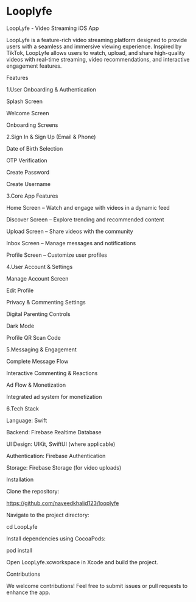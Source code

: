 # Looplyfe
LoopLyfe - Video Streaming iOS App

LoopLyfe is a feature-rich video streaming platform designed to provide users with a seamless and immersive viewing experience. Inspired by TikTok, LoopLyfe allows users to watch, upload, and share high-quality videos with real-time streaming, video recommendations, and interactive engagement features.

Features

1.User Onboarding & Authentication

Splash Screen

Welcome Screen

Onboarding Screens

2.Sign In & Sign Up (Email & Phone)

Date of Birth Selection

OTP Verification

Create Password

Create Username

3.Core App Features

Home Screen – Watch and engage with videos in a dynamic feed

Discover Screen – Explore trending and recommended content

Upload Screen – Share videos with the community

Inbox Screen – Manage messages and notifications

Profile Screen – Customize user profiles

4.User Account & Settings

Manage Account Screen

Edit Profile

Privacy & Commenting Settings

Digital Parenting Controls

Dark Mode

Profile QR Scan Code

5.Messaging & Engagement

Complete Message Flow

Interactive Commenting & Reactions

Ad Flow & Monetization

Integrated ad system for monetization

6.Tech Stack

Language: Swift

Backend: Firebase Realtime Database

UI Design: UIKit, SwiftUI (where applicable)

Authentication: Firebase Authentication

Storage: Firebase Storage (for video uploads)

Installation

Clone the repository:

https://github.com/naveedkhalid123/looplyfe

Navigate to the project directory:

cd LoopLyfe

Install dependencies using CocoaPods:

pod install

Open LoopLyfe.xcworkspace in Xcode and build the project.

Contributions

We welcome contributions! Feel free to submit issues or pull requests to enhance the app.


